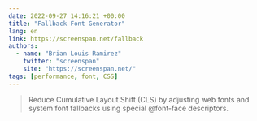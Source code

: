 ```yaml
---
date: 2022-09-27 14:16:21 +00:00
title: "Fallback Font Generator"
lang: en
link: https://screenspan.net/fallback
authors:
  - name: "Brian Louis Ramirez"
    twitter: "screenspan"
    site: "https://screenspan.net/"
tags: [performance, font, CSS]
---
```


> Reduce Cumulative Layout Shift (CLS) by adjusting web fonts and system font fallbacks using special @font-face descriptors.
